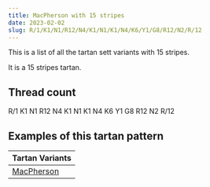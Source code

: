 ```yaml
---
title: MacPherson with 15 stripes
date: 2023-02-02
slug: R/1/K1/N1/R12/N4/K1/N1/K1/N4/K6/Y1/G8/R12/N2/R/12
---
```

This is a list of all the tartan sett variants with 15 stripes.

It is a 15 stripes tartan.


## Thread count
R/1 K1 N1 R12 N4 K1 N1 K1 N4 K6 Y1 G8 R12 N2 R/12

## Examples of this tartan pattern

| Tartan Variants |
|---------------|
| [MacPherson](/variants/r/1/k1/n1/r12/n4/k1/n1/k1/n4/k6/y1/g8/r12/n2/r/12-g004c00-k000000-nd0d0d0-rc80000-yc8c800)||
